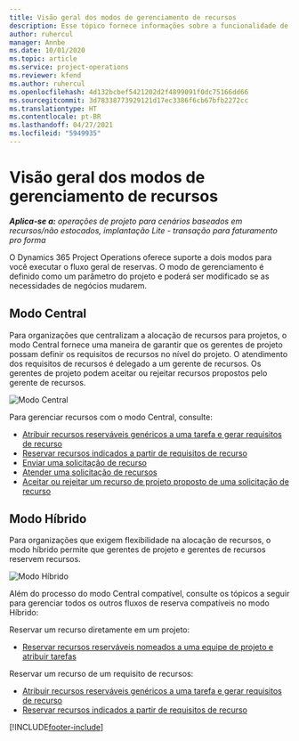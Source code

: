 ```yaml
---
title: Visão geral dos modos de gerenciamento de recursos
description: Esse tópico fornece informações sobre a funcionalidade de Gerenciamento de recursos no Dynamics 365 Project Operations.
author: ruhercul
manager: Annbe
ms.date: 10/01/2020
ms.topic: article
ms.service: project-operations
ms.reviewer: kfend
ms.author: ruhercul
ms.openlocfilehash: 4d132bcbef5421202d2f4899091f0dc75166dd66
ms.sourcegitcommit: 3d78338773929121d17ec3386f6cb67bfb2272cc
ms.translationtype: HT
ms.contentlocale: pt-BR
ms.lasthandoff: 04/27/2021
ms.locfileid: "5949935"
---
```

# <a name="resource-management-modes-overview"></a>Visão geral dos modos de gerenciamento de recursos

_**Aplica-se a:** operações de projeto para cenários baseados em recursos/não estocados, implantação Lite - transação para faturamento pro forma_


O Dynamics 365 Project Operations oferece suporte a dois modos para você executar o fluxo geral de reservas. O modo de gerenciamento é definido como um parâmetro do projeto e poderá ser modificado se as necessidades de negócios mudarem.    

## <a name="central-mode"></a>Modo Central
Para organizações que centralizam a alocação de recursos para projetos, o modo Central fornece uma maneira de garantir que os gerentes de projeto possam definir os requisitos de recursos no nível do projeto. O atendimento dos requisitos de recursos é delegado a um gerente de recursos. Os gerentes de projeto podem aceitar ou rejeitar recursos propostos pelo gerente de recursos.

![Modo Central](./media/resource-management-central.png)

Para gerenciar recursos com o modo Central, consulte:

- [Atribuir recursos reserváveis genéricos a uma tarefa e gerar requisitos de recurso](/dynamics365/project-service/assign-generic-bookable-resource)
- [Reservar recursos indicados a partir de requisitos de recurso](/dynamics365/project-service/book-named-resource)
- [Enviar uma solicitação de recurso](/dynamics365/project-service/submit-resource-request)
- [Atender uma solicitação de recursos](/dynamics365/project-service/resource-management-fulfill-requests)
- [Aceitar ou rejeitar um recurso de projeto proposto de uma solicitação de recurso](/dynamics365/project-service/accept-reject-proposed-resource)

## <a name="hybrid-mode"></a>Modo Híbrido
Para organizações que exigem flexibilidade na alocação de recursos, o modo híbrido permite que gerentes de projeto e gerentes de recursos reservem recursos.

![Modo Híbrido](./media/resource-management-hybrid.png)

Além do processo do modo Central compatível, consulte os tópicos a seguir para gerenciar todos os outros fluxos de reserva compatíveis no modo Híbrido:

Reservar um recurso diretamente em um projeto:
- [Reservar recursos reserváveis nomeados a uma equipe de projeto e atribuir tarefas](/dynamics365/project-service/assign-named-bookable-resource)

Reservar um recurso de um requisito de recursos:
- [Atribuir recursos reserváveis genéricos a uma tarefa e gerar requisitos de recurso](/dynamics365/project-service/assign-generic-bookable-resource)
- [Reservar recursos indicados a partir de requisitos de recurso](/dynamics365/project-service/book-named-resource)


[!INCLUDE[footer-include](../includes/footer-banner.md)]